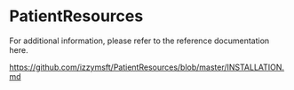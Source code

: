 # PatientResources

For additional information, please refer to the reference documentation here.

https://github.com/izzymsft/PatientResources/blob/master/INSTALLATION.md
